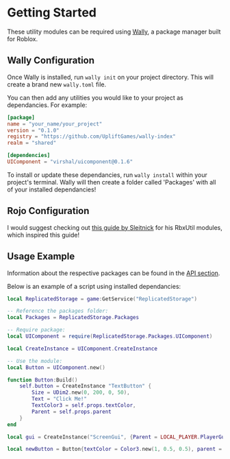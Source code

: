 # Getting Started

These utility modules can be required using [Wally](https://wally.run), a package manager built for Roblox.

## Wally Configuration

Once Wally is installed, run `wally init` on your project directory. This will create a brand new `wally.toml` file.

You can then add any utilities you would like to your project as dependancies. For example:

```toml
[package]
name = "your_name/your_project"
version = "0.1.0"
registry = "https://github.com/UpliftGames/wally-index"
realm = "shared"

[dependencies]
UIComponent = "virshal/uicomponent@0.1.6"
```

To install or update these dependancies, run `wally install` within your project's terminal. Wally will then create a folder called 'Packages' with all of your installed dependancies!

## Rojo Configuration

I would suggest checking out [this guide by Sleitnick](https://sleitnick.github.io/RbxUtil/docs/intro#rojo-configuration) for his RbxUtil modules, which inspired this guide!

## Usage Example

Information about the respective packages can be found in the [API section](/api).

Below is an example of a script using installed dependancies:

```lua
local ReplicatedStorage = game:GetService("ReplicatedStorage")

-- Reference the packages folder:
local Packages = ReplicatedStorage.Packages

-- Require package:
local UIComponent = require(ReplicatedStorage.Packages.UIComponent)

local CreateInstance = UIComponent.CreateInstance

-- Use the module:
local Button = UIComponent.new()

function Button:Build()
    self.button = CreateInstance "TextButton" {
        Size = UDim2.new(0, 200, 0, 50),
        Text = "Click Me!"
        TextColor3 = self.props.textColor,
        Parent = self.props.parent
    }
end

local gui = CreateInstance("ScreenGui", {Parent = LOCAL_PLAYER.PlayerGui})

local newButton = Button{textColor = Color3.new(1, 0.5, 0.5), parent = gui}
```